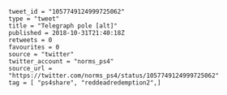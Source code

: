 ```
tweet_id = "1057749124999725062"
type = "tweet"
title = "Telegraph pole [alt]"
published = 2018-10-31T21:40:18Z
retweets = 0
favourites = 0
source = "twitter"
twitter_account = "norms_ps4"
source_url = "https://twitter.com/norms_ps4/status/1057749124999725062"
tag = [ "ps4share", "reddeadredemption2",]
```

<p class='image'><img src='https://mnf.m17s.net/2018/10/31/Dq3hOM4X0AAZkNv.jpg' alt=''></p>

